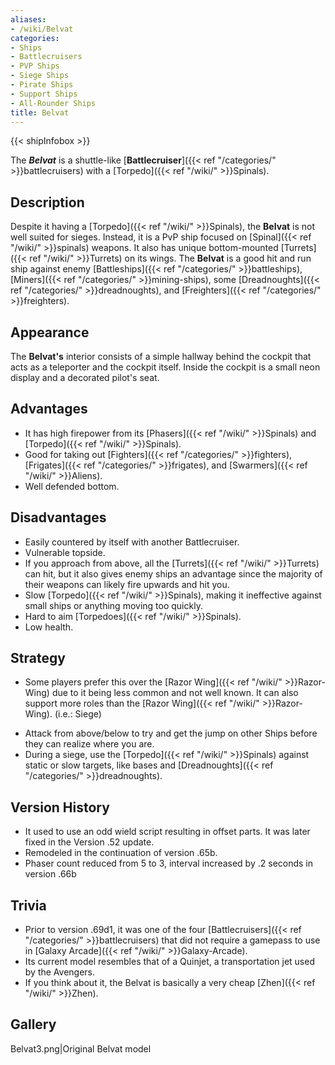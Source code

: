 ```yaml
---
aliases:
- /wiki/Belvat
categories:
- Ships
- Battlecruisers
- PVP Ships
- Siege Ships
- Pirate Ships
- Support Ships
- All-Rounder Ships
title: Belvat
---  
```


{{< shipInfobox >}} 

The **_Belvat_** is a shuttle-like [**Battlecruiser**]({{< ref "/categories/" >}}battlecruisers) with a [Torpedo]({{< ref "/wiki/" >}}Spinals).

## Description

Despite it having a [Torpedo]({{< ref "/wiki/" >}}Spinals), the **Belvat** is not well suited for sieges. Instead, it is a PvP ship focused on [Spinal]({{< ref "/wiki/" >}}spinals) weapons. It also has unique bottom-mounted [Turrets]({{< ref "/wiki/" >}}Turrets) on its wings. The **Belvat** is a good hit and run ship against enemy [Battleships]({{< ref "/categories/" >}}battleships), [Miners]({{< ref "/categories/" >}}mining-ships), some [Dreadnoughts]({{< ref "/categories/" >}}dreadnoughts), and [Freighters]({{< ref "/categories/" >}}freighters).

## Appearance

The **Belvat's** interior consists of a simple hallway behind the cockpit that acts as a teleporter and the cockpit itself. Inside the cockpit is a small neon display and a decorated pilot's seat.

## Advantages

- It has high firepower from its [Phasers]({{< ref "/wiki/" >}}Spinals) and [Torpedo]({{< ref "/wiki/" >}}Spinals).
- Good for taking out [Fighters]({{< ref "/categories/" >}}fighters), [Frigates]({{< ref "/categories/" >}}frigates), and [Swarmers]({{< ref "/wiki/" >}}Aliens).
- Well defended bottom.

## Disadvantages

- Easily countered by itself with another Battlecruiser.
- Vulnerable topside.
- If you approach from above, all the [Turrets]({{< ref "/wiki/" >}}Turrets) can hit, but it also gives enemy ships an advantage since the majority of their weapons can likely fire upwards and hit you.
- Slow [Torpedo]({{< ref "/wiki/" >}}Spinals), making it ineffective against small ships or anything moving too quickly.
- Hard to aim [Torpedoes]({{< ref "/wiki/" >}}Spinals).
- Low health.

## Strategy

- Some players prefer this over the [Razor Wing]({{< ref "/wiki/" >}}Razor-Wing) due to it being less common and not well known. It can also support more roles than the [Razor Wing]({{< ref "/wiki/" >}}Razor-Wing). (i.e.: Siege)

<!-- -->

- Attack from above/below to try and get the jump on other Ships before they can realize where you are.
- During a siege, use the [Torpedo]({{< ref "/wiki/" >}}Spinals) against static or slow targets, like bases and [Dreadnoughts]({{< ref "/categories/" >}}dreadnoughts).

## Version History 

- It used to use an odd wield script resulting in offset parts. It was later fixed in the Version .52 update.
- Remodeled in the continuation of version .65b.
- Phaser count reduced from 5 to 3, interval increased by .2 seconds in version .66b

## Trivia

- Prior to version .69d1, it was one of the four [Battlecruisers]({{< ref "/categories/" >}}battlecruisers) that did not require a gamepass to use in [Galaxy Arcade]({{< ref "/wiki/" >}}Galaxy-Arcade).
- Its current model resembles that of a Quinjet, a transportation jet used by the Avengers.
- If you think about it, the Belvat is basically a very cheap [Zhen]({{< ref "/wiki/" >}}Zhen).

## Gallery

Belvat3.png|Original Belvat model